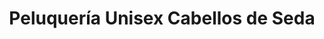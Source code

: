 ---
title: "Peluquería Unisex Cabellos de Seda"
url: /guayaquil/peluqueria-unisex-cabellos-de-seda/
shop: peluquería
---